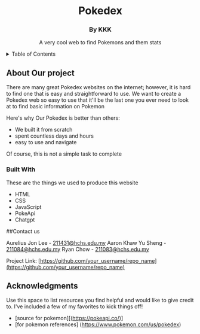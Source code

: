 
<!-- PROJECT LOGO -->
<br />

  <h1 align="center">Pokedex</h1>
  <h3 align="center">By KKK</h3>

  <p align="center">
    A very cool web to find Pokemons and them stats
  </p>
</div>



<!-- TABLE OF CONTENTS -->
<details>
  <summary>Table of Contents</summary>
  <ol>
    <li>
      <a href="#about-the-project">About The Project</a>
      <ul>
        <li><a href="#built-with">Built With</a></li>
      </ul>
    </li>
    <li><a href="#contact">Contact</a></li>
    <li><a href="#acknowledgments">Acknowledgments</a></li>
  </ol>
</details>



<!-- ABOUT THE PROJECT -->
## About Our project


There are many great Pokedex websites on the internet; however, it is hard to find one that is easy and straightforward to use. We want to create a Pokedex web so  easy to use that it'll be the last one you ever need to look at to find basic information on Pokemon

Here's why Our Pokedex is better than others:
* We built it from scratch
* spent countless days and hours
* easy to use and navigate
  

Of course, this is not a simple task to complete



### Built With

These are the things we used to produce this website

* HTML
* CSS
* JavaScript
* PokeApi
* Chatgpt



##Contact us 

Aurelius Jon Lee - 211431@hchs.edu.my 
Aaron Khaw Yu Sheng - 211084@hchs.edu.my 
Ryan Chow - 211083@hchs.edu.my

Project Link: [https://github.com/your_username/repo_name](https://github.com/your_username/repo_name)




<!-- ACKNOWLEDGMENTS -->
## Acknowledgments

Use this space to list resources you find helpful and would like to give credit to. I've included a few of my favorites to kick things off!

* [source for pokemon][(https://pokeapi.co/)]
* [for pokemon references] (https://www.pokemon.com/us/pokedex)
  


